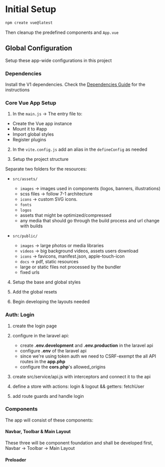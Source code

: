# Initial Setup 
```bash 
npm create vue@latest
```
Then cleanup the predefined components and `App.vue`

## Global Configuration 

Setup these app-wide configurations in this project 

### Dependencies 

Install the V1 dependencies. 
Check the [Dependencies Guide](dependencies.md) for the instructions 

### Core Vue App Setup 

1. In the `main.js` -> The entry file to:
- Create the Vue app instance
- Mount it to #app
- Import global styles
- Register plugins

2. In the `vite.config.js` add an alias in the `defineConfig` as needed 

3. Setup the project structure

Separate two folders for the resources:
- `src/assets/` 
  - `images` -> images used in components (logos, banners, illustrations)
  - scss files -> follow 7-1 architecture 
  - `icons` -> custom SVG icons. 
  - `fonts`  
  - `logos`
  - assets that might be optimized/compressed
  - any media that should go through the build process and url change with builds

- `src/public/`
  - `images` -> large photos or media libraries
  - `videos` -> big background videos, assets users download
  - `icons` -> favicons, manifest.json, apple-touch-icon
  - `docs` -> pdf, static resources
  - large or static files not processed by the bundler 
  - fixed urls    

4. Setup the base and global styles 

5. Add the global resets 

5. Begin developing the layouts needed

### Auth: Login

1. create the login page 
   
2. configure in the laravel api:
   - create **.env.development** and **.env.production** in the laravel api 
   - configure **.env** of the laravel api
   - since we're using token auth we need to CSRF-exempt the all API routes in the **app.php** 
   - configure the **cors.php**'s allowed_origins

3. create src/service/api.js with interceptors and connect it to the api

4. define a store with actions: login & logout && getters: fetchUser

5. add route guards and handle login 

### Components 

The app will consist of these components:

#### Navbar, Toolbar & Main Layout 

These three will be component foundation and shall be developed first, Navbar -> Toolbar -> Main Layout

#### Preloader 

  







